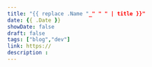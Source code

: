 ```yaml
---
title: "{{ replace .Name "_" " " | title }}"
date: {{ .Date }}
showDate: false
draft: false
tags: ["blog","dev"]
link: https://
description :
---
```

